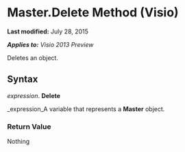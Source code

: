 
# Master.Delete Method (Visio)

 **Last modified:** July 28, 2015

 _**Applies to:** Visio 2013 Preview_

Deletes an object.


## Syntax

 _expression_. **Delete**

 _expression_A variable that represents a  **Master** object.


### Return Value

Nothing

